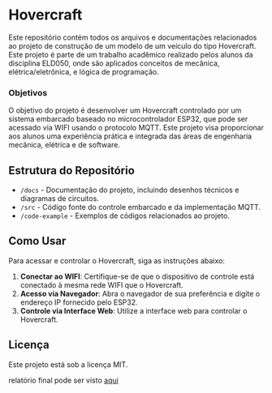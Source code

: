 # Hovercraft

Este repositório contém todos os arquivos e documentações relacionados ao projeto de construção de um modelo de um veículo do tipo Hovercraft. Este projeto é parte de um trabalho acadêmico realizado pelos alunos da disciplina ELD050, onde são aplicados conceitos de mecânica, elétrica/eletrônica, e lógica de programação.

### Objetivos

O objetivo do projeto é desenvolver um Hovercraft controlado por um sistema embarcado baseado no microcontrolador ESP32, que pode ser acessado via WIFI usando o protocolo MQTT. Este projeto visa proporcionar aos alunos uma experiência prática e integrada das áreas de engenharia mecânica, elétrica e de software.

## Estrutura do Repositório

- `/docs` - Documentação do projeto, incluindo desenhos técnicos e diagramas de circuitos.
- `/src` - Código fonte do controle embarcado e da implementação MQTT.
- `/code-example` - Exemplos de códigos relacionados ao projeto.

## Como Usar

Para acessar e controlar o Hovercraft, siga as instruções abaixo:

1. **Conectar ao WIFI**: Certifique-se de que o dispositivo de controle está conectado à mesma rede WIFI que o Hovercraft.
2. **Acesso via Navegador**: Abra o navegador de sua preferência e digite o endereço IP fornecido pelo ESP32.
3. **Controle via Interface Web**: Utilize a interface web para controlar o Hovercraft.

## Licença

Este projeto está sob a licença MIT.

relatório final pode ser visto [aqui](https://docs.google.com/document/d/1OZH1xZSZnsJZxz1o9irQCIzuW19rRDihelzK9D0PbxU/edit?usp=sharing)

